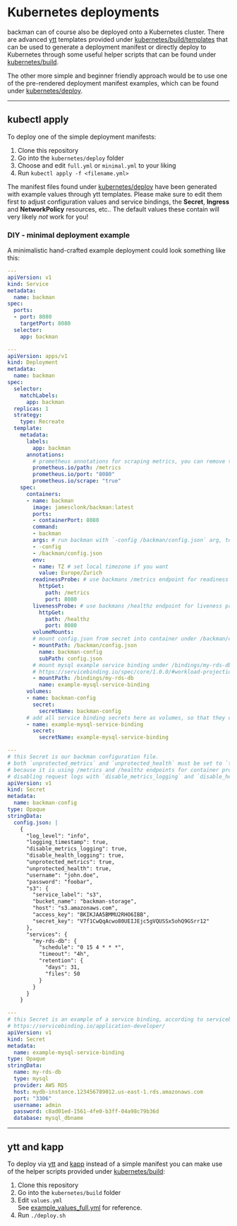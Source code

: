# Kubernetes deployments

backman can of course also be deployed onto a Kubernetes cluster. There are advanced [ytt](https://carvel.dev/ytt/) templates provided under [kubernetes/build/templates](/kubernetes/build/templates) that can be used to generate a deployment manifest or directly deploy to Kubernetes through some useful helper scripts that can be found under [kubernetes/build](/kubernetes/build).

The other more simple and beginner friendly approach would be to use one of the pre-rendered deployment manifest examples, which can be found under [kubernetes/deploy](/kubernetes/deploy).

-----

## kubectl apply

To deploy one of the simple deployment manifests:

1. Clone this repository
2. Go into the `kubernetes/deploy` folder
3. Choose and edit `full.yml` or `minimal.yml` to your liking
4. Run `kubectl apply -f <filename.yml>`

The manifest files found under [kubernetes/deploy](/kubernetes/deploy) have been generated with example values through ytt templates. Please make sure to edit them first to adjust configuration values and service bindings, the **Secret**, **Ingress** and **NetworkPolicy** resources, etc.. The default values these contain will very likely *not* work for you!

### DIY - minimal deployment example

A minimalistic hand-crafted example deployment could look something like this:
```yaml
---
apiVersion: v1
kind: Service
metadata:
  name: backman
spec:
  ports:
  - port: 8080
    targetPort: 8080
  selector:
    app: backman

---
apiVersion: apps/v1
kind: Deployment
metadata:
  name: backman
spec:
  selector:
    matchLabels:
      app: backman
  replicas: 1
  strategy:
    type: Recreate
  template:
    metadata:
      labels:
        app: backman
      annotations:
        # prometheus annotations for scraping metrics, you can remove them if you don't use prometheus
        prometheus.io/path: /metrics
        prometheus.io/port: "8080"
        prometheus.io/scrape: "true"
    spec:
      containers:
      - name: backman
        image: jamesclonk/backman:latest
        ports:
        - containerPort: 8080
        command:
        - backman
        args: # run backman with `-config /backman/config.json` arg, to specify path of configfile
        - -config
        - /backman/config.json
        env:
        - name: TZ # set local timezone if you want
          value: Europe/Zurich
        readinessProbe: # use backmans /metrics endpoint for readiness probe
          httpGet:
            path: /metrics
            port: 8080
        livenessProbe: # use backmans /healthz endpoint for liveness probe
          httpGet:
            path: /healthz
            port: 8080
        volumeMounts:
        # mount config.json from secret into container under /backman/config.json
        - mountPath: /backman/config.json
          name: backman-config
          subPath: config.json
        # mount mysql example service binding under /bindings/my-rds-db, according to servicebinding.io spec
        # https://servicebinding.io/spec/core/1.0.0/#workload-projection
        - mountPath: /bindings/my-rds-db
          name: example-mysql-service-binding
      volumes:
      - name: backman-config
        secret:
          secretName: backman-config
      # add all service binding secrets here as volumes, so that they can be mounted into the container as files
      - name: example-mysql-service-binding
        secret:
          secretName: example-mysql-service-binding

---
# this Secret is our backman configuration file.
# both `unprotected_metrics` and `unprotected_health` must be set to `true` for the above deployment to work,
# because it is using /metrics and /healthz endpoints for container probes.
# disabling request logs with `disable_metrics_logging` and `disable_health_logging` is also recommended.
apiVersion: v1
kind: Secret
metadata:
  name: backman-config
type: Opaque
stringData:
  config.json: |
    {
      "log_level": "info",
      "logging_timestamp": true,
      "disable_metrics_logging": true,
      "disable_health_logging": true,
      "unprotected_metrics": true,
      "unprotected_health": true,
      "username": "john.doe",
      "password": "foobar",
      "s3": {
        "service_label": "s3",
        "bucket_name": "backman-storage",
        "host": "s3.amazonaws.com",
        "access_key": "BKIKJAA5BMMU2RHO6IBB",
        "secret_key": "V7f1CwQqAcwo80UEIJEjc5gVQUSSx5ohQ9GSrr12"
      },
      "services": {
        "my-rds-db": {
          "schedule": "0 15 4 * * *",
          "timeout": "4h",
          "retention": {
            "days": 31,
            "files": 50
          }
        }
      }
    }

---
# this Secret is an example of a service binding, according to servicebinding.io spec
# https://servicebinding.io/application-developer/
apiVersion: v1
kind: Secret
metadata:
  name: example-mysql-service-binding
type: Opaque
stringData:
  name: my-rds-db
  type: mysql
  provider: AWS RDS
  host: mydb-instance.123456789012.us-east-1.rds.amazonaws.com
  port: "3306"
  username: admin
  password: c8ad01ed-1561-4fe0-b3ff-04a98c79b36d
  database: mysql_dbname
```

-----

## ytt and kapp

To deploy via [ytt](https://carvel.dev/ytt/) and [kapp](https://carvel.dev/kapp/) instead of a simple manifest you can make use of the helper scripts provided under [kubernetes/build](/kubernetes/build):

1. Clone this repository
2. Go into the `kubernetes/build` folder
3. Edit `values.yml`     
	See [example_values_full.yml](/kubernetes/build/example_values_full.yml) for reference.
4. Run `./deploy.sh`
